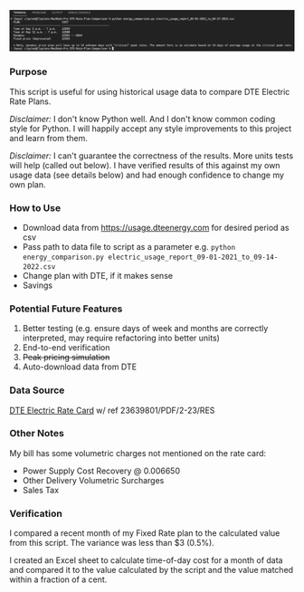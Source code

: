 ![ScreenShot](/screenshot.png)

### Purpose
This script is useful for using historical usage data to compare DTE Electric Rate Plans.

*Disclaimer:* I don't know Python well. And I don't know common coding style for Python. I will happily accept any style improvements to this project and learn from them.

*Disclaimer:* I can't guarantee the correctness of the results. More units tests will help (called out below). I have verified results of this against my own usage data (see details below) and had enough confidence to change my own plan.

### How to Use
- Download data from https://usage.dteenergy.com for desired period as csv
- Pass path to data file to script as a parameter e.g. `python energy_comparison.py electric_usage_report_09-01-2021_to_09-14-2022.csv`
- Change plan with DTE, if it makes sense
- Savings

### Potential Future Features
1. Better testing (e.g. ensure days of week and months are correctly interpreted, may require refactoring into better units)
1. End-to-end verification
1. ~~Peak pricing simulation~~
1. Auto-download data from DTE

### Data Source
[DTE Electric Rate Card](https://newlook.dteenergy.com/wps/wcm/connect/23195474-a4d1-4d38-aa30-a4426fd3336b/WholeHouseRateOptions.pdf?MOD=AJPERES) w/ ref 23639801/PDF/2-23/RES		

### Other Notes
My bill has some volumetric charges not mentioned on the rate card:
- Power Supply Cost Recovery @ 0.006650
- Other Delivery Volumetric Surcharges 
- Sales Tax

### Verification
I compared a recent month of my Fixed Rate plan to the calculated value from this script. The variance was less than $3 (0.5%).

I created an Excel sheet to calculate time-of-day cost for a month of data and compared it to the value calculated by the script and the value matched within a fraction of a cent.
